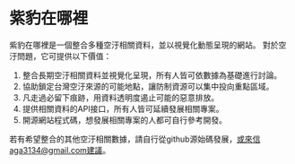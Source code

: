 # 紫豹在哪裡
紫豹在哪裡是一個整合多種空汙相關資料，並以視覺化動態呈現的網站。
對於空汙問題，它可提供以下價值：
1. 整合長期空汙相關資料並視覺化呈現，所有人皆可依數據為基礎進行討論。
2. 協助鎖定台灣空汙來源的可能地點，讓防制資源可以集中投向重點區域。
3. 凡走過必留下痕跡，用資料透明度遏止可能的惡意排放。
4. 提供相關資料的API接口，所有人皆可延續發展相關專案。
5. 開源網站程式碼，想發展相關專案的人都可自行參考開發。

若有希望整合的其他空汙相關數據，請自行從github源始碼發展，或來信aga3134@gmail.com建議。
